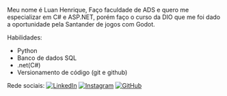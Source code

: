 Meu nome é Luan Henrique, Faço faculdade de ADS  e quero me especializar em C# e ASP.NET, porém faço o curso da DIO que me foi dado a oportunidade pela Santander de jogos com Godot.

Habilidades:
- Python
- Banco de dados SQL
- .net(C#)
- Versionamento de código (git e github)


Rede sociais:
[![LinkedIn](https://img.shields.io/badge/LinkedIn-0077B5?style=for-the-badge&logo=linkedin&logoColor=white)](https://www.linkedin.com/in/luan-henrique-ventris-de-oliveira-4a0130214/)
[![Instagram](https://img.shields.io/badge/-Instagram-%23E4405F?style=for-the-badge&logo=instagram&logoColor=white)](https://www.instagram.com/kkoan_lu/)
[![GitHub](https://img.shields.io/badge/GitHub-100000?style=for-the-badge&logo=github&logoColor=white)](https://github.com/KKoan27)

